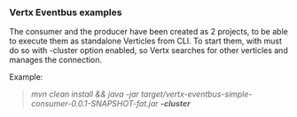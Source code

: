 ### Vertx Eventbus examples
The consumer and the producer have been created as 2 projects, to be able to execute them as standalone Verticles from CLI. 
To start them, with must do so with -cluster option enabled, so Vertx searches for other verticles and manages the connection.   

Example:  
>_mvn clean install && java -jar target/vertx-eventbus-simple-consumer-0.0.1-SNAPSHOT-fat.jar **-cluster**_
